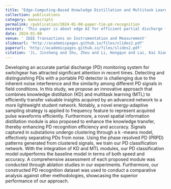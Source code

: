 ```yaml
---
title: "Edge-Computing-Based Knowledge Distillation and Multitask Learning for Partial Discharge Recognition"
collection: publications
category: manuscripts
permalink: /publication/2024-01-08-paper-tim-pd-recognition
excerpt: 'This paper is about edge AI for efficient partial discharge for GIS equipment in distributed power substations.'
date: 2024-01-08
venue: ' IEEE Transactions on Instrumentation and Measurement'
slidesurl: 'http://academicpages.github.io/files/slides2.pdf'
paperurl: 'http://academicpages.github.io/files/slides2.pdf'
citation: 'Ji, Jinsheng and Shu, Zhou and Li, Hongqun and Lai, Kai Xian and Lu, Minshan and Jiang, Guanlin and Wang, Wensong and Zheng, Yuanjin and Jiang, Xudong, "Edge-Computing-Based Knowledge Distillation and Multitask Learning for Partial Discharge Recognition," in IEEE Transactions on Instrumentation and Measurement, vol. 73, pp. 1-11, 2024, Art no. 5008011, doi: 10.1109/TIM.2024.3351239.'
---
```

Developing an accurate partial discharge (PD) monitoring system for switchgear has attracted significant attention in recent times. Detecting and distinguishing PDs with a portable PD detector is challenging due to the inherent noise interference and the similarity among different PD signals in field conditions. In this study, we propose an innovative approach that combines knowledge distillation (KD) and multitask learning (MTL) to efficiently transfer valuable insights acquired by an advanced network to a more lightweight student network. Notably, a novel energy-adaptive sampling strategy is applied to frequency feature to represent acquired pulse waveforms efficiently. Furthermore, a novel spatial information distillation module is also proposed to enhance the knowledge transfer, thereby enhancing PD recognition efficiency and accuracy. Signals captured in substations undergo clustering through a k -means model, effectively separating PDs from noise. Using the phase resolved PD (PRPD) patterns generated from clustered signals, we train our PD classification network. With the integration of KD and MTL modules, our PD classification model outperforms the baseline model in terms of both speed and accuracy. A comprehensive assessment of each proposed module was conducted through ablation studies in our experiments. Furthermore, our constructed PD recognition dataset was used to conduct a comparative analysis against other methodologies, showcasing the superior performance of our approach.
